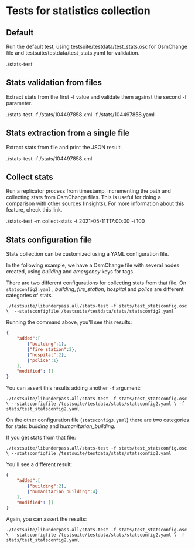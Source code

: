# Tests for statistics collection

## Default

Run the default test, using testsuite/testdata/test_stats.osc for OsmChange file and 
testsuite/testdata/test_stats.yaml for validation.

./stats-test

## Stats validation from files

Extract stats from the first -f value and validate them against the second -f parameter.

./stats-test -f /stats/104497858.xml -f /stats/104497858.yaml

## Stats extraction from a single file

Extract stats from file and print the JSON result.

./stats-test -f /stats/104497858.xml

## Collect stats

Run a replicator process from timestamp, incrementing the path and collecting stats from 
OsmChange files. This is useful for doing a comparison with other sources (Insights). 
For more information about this feature, check this link.

./stats-test -m collect-stats -t 2021-05-11T17:00:00 -i 100

## Stats configuration file

Stats collection can be customized using a YAML configuration file. 

In the following example, we have a OsmChange file with several nodes created, using 
_building_ and _emergency_ keys for tags.

There are two different configurations for collecting stats from that file. 
On `statsconfig2.yaml` , _building_, _fire_station_, _hospital_ and _police_ 
are different categories of stats. 

`./testsuite/libunderpass.all/stats-test -f stats/test_statsconfig.osc \ 
    --statsconfigfile /testsuite/testdata/stats/statsconfig2.yaml`

Running the command above, you'll see this results:

```json
{
    "added":[
        {"building":1},
        {"fire_station":2},
        {"hospital":2},
        {"police":1}
    ], 
    "modified": []
}
```

You can assert this results adding another `-f` argument:

`./testsuite/libunderpass.all/stats-test -f stats/test_statsconfig.osc \
    --statsconfigfile /testsuite/testdata/stats/statsconfig2.yaml \
    -f stats/test_statsconfig2.yaml`

On the other configuration file (`statsconfig3.yaml`) there are two categories for stats: _building_ and _humanitarian_building_.

If you get stats from that file:

`./testsuite/libunderpass.all/stats-test -f stats/test_statsconfig.osc \
    --statsconfigfile /testsuite/testdata/stats/statsconfig2.yaml`

You'll see a different result:

```json
{
    "added":[
        {"building":2},
        {"humanitarian_building":4}
    ], 
    "modified": []
}
```

Again, you can assert the results:

`./testsuite/libunderpass.all/stats-test -f stats/test_statsconfig.osc \
    --statsconfigfile /testsuite/testdata/stats/statsconfig2.yaml \
    -f stats/test_statsconfig2.yaml`
